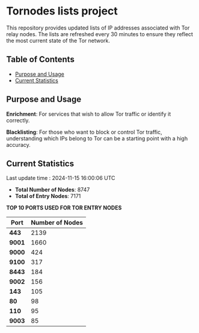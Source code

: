 # Tornodes lists project

This repository provides updated lists of IP addresses associated with Tor relay nodes. The lists are refreshed every 30 minutes to ensure they reflect the most current state of the Tor network.

## Table of Contents

- [Purpose and Usage](#purpose-and-usage)
- [Current Statistics](#current-statistics)


## Purpose and Usage

**Enrichment**: For services that wish to allow Tor traffic or identify it correctly.

**Blacklisting**: For those who want to block or control Tor traffic, understanding which IPs belong to Tor can be a starting point with a high accuracy.

## Current Statistics

Last update time : 2024-11-15 16:00:06 UTC

- **Total Number of Nodes**: 8747
- **Total of Entry Nodes**: 7171

**TOP 10 PORTS USED FOR TOR ENTRY NODES**

| **Port** | **Number of Nodes** |
|------|-----------------|
| **443**   | 2139  |
| **9001**   | 1660  |
| **9000**   | 424  |
| **9100**   | 317  |
| **8443**   | 184  |
| **9002**   | 156  |
| **143**   | 105  |
| **80**   | 98  |
| **110**   | 95  |
| **9003**   | 85  |

